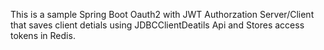 This is a sample Spring Boot Oauth2 with JWT Authorzation Server/Client that saves client detials using JDBCClientDeatils Api 
and Stores access tokens in Redis.

